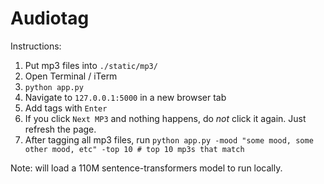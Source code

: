 # Audiotag

Instructions:

1. Put mp3 files into `./static/mp3/`
2. Open Terminal / iTerm
3. `python app.py`
4. Navigate to `127.0.0.1:5000` in a new browser tab
5. Add tags with `Enter`
6. If you click `Next MP3` and nothing happens, do *not* click it again. Just refresh the page.
7. After tagging all mp3 files, run `python app.py -mood "some mood, some other mood, etc" -top 10 # top 10 mp3s that match`

Note: will load a 110M sentence-transformers model to run locally.
